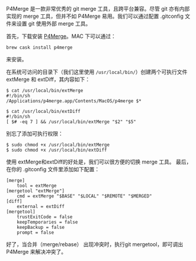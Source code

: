 P4Merge 是一款非常优秀的 git merge 工具，且跨平台兼容。尽管 git 亦有内部实现的 merge 工具，但并不如 P4Merge 易用。我们可以通过配置 .gitconfig 文件来设置 git 使用外部 merge 工具。

首先，下载安装 [P4Merge](https://www.perforce.com/product/components/perforce-visual-merge-and-diff-tools)。MAC 下可以通过：

```
brew cask install p4merge
```

来安装。

在系统可访问的目录下（我们这里使用 `/usr/local/bin/`）创建两个可执行文件 extMerge 和 extDiff，其内容如下：

```
$ cat /usr/local/bin/extMerge
#!/bin/sh
/Applications/p4merge.app/Contents/MacOS/p4merge $*
```

```
$ cat /usr/local/bin/extDiff
#!/bin/sh
[ $# -eq 7 ] && /usr/local/bin/extMerge "$2" "$5"
```

别忘了添加可执行权限：

```
$ sudo chmod +x /usr/local/bin/extMerge
$ sudo chmod +x /usr/local/bin/extDiff
```

使用 extMerge和extDiff的好处是，我们可以很方便的切换 merge 工具。
最后，在你的 .gitconfig 文件里添加如下配置：

```
[merge]
    tool = extMerge
[mergetool "extMerge"]
    cmd = extMerge "$BASE" "$LOCAL" "$REMOTE" "$MERGED"
[diff]
    external = extDiff
[mergetool]
    trustExitCode = false
    keepTemporaries = false
    keepBackup = false
    prompt = false
```

好了，当合并（merge/rebase） 出现冲突时，执行git mergetool，即可调出 P4Merge 来解决冲突了。

